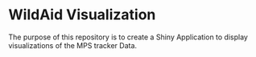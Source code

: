 # WildAid Visualization

The purpose of this repository is to create a Shiny Application to display visualizations of the MPS tracker Data. 
